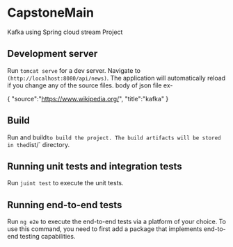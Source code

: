   # CapstoneMain
Kafka using Spring cloud stream Project

## Development server

Run `tomcat serve` for a dev server. Navigate to `(http://localhost:8080/api/news)`. The application will automatically reload if you change any of the source files.
body of json file ex-

{
"source":"https://www.wikipedia.org/",
"title":"kafka"
}

## Build

Run and build` to build the project. The build artifacts will be stored in the `dist/` directory.

## Running unit tests and integration tests

Run `juint test` to execute the unit tests.

## Running end-to-end tests

Run `ng e2e` to execute the end-to-end tests via a platform of your choice. To use this command, you need to first add a package that implements end-to-end testing capabilities.
